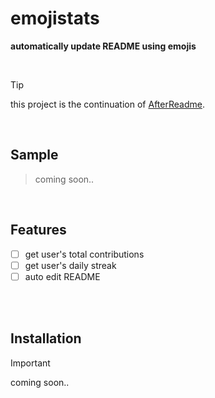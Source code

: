 # emojistats

**automatically update README using emojis**

<br>

> [!TIP]
> this project is the continuation of [AfterReadme](https://github.com/IMOitself/AfterReadme).

<br>

## Sample

> coming soon..

<br>

## Features

- [ ] get user's total contributions
- [ ] get user's daily streak
- [ ] auto edit README

<br><br>

## Installation
> [!IMPORTANT]
> coming soon..